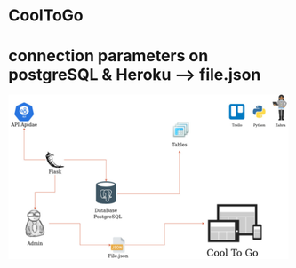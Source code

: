 # CoolToGo
# connection parameters on postgreSQL & Heroku --> file.json

![Image of project architecture](static/image/architecture_project.jpg)
